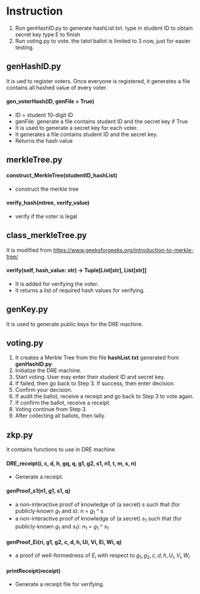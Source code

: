 # Instruction
1. Run genHashID.py to generate hashList.txt.
   type in student ID to obtain secret key
   type E to finish 
3. Run voting.py to vote.
   the tatol ballot is limited to 3 now, just for easier testing.

## genHashID.py
It is ued to register voters. Once everyone is registered, it generates a file contains all hashed value of every voter.
 #### gen_voterHash(ID, genFile = True)
 - ID = student 10-digit ID
 - genFile: generate a file contains student ID and the secret key if True
 - It is used to generate a secret key for each voter.
 - It generates a file contains student ID and the secret key.
 - Returns the hash value

## merkleTree.py
 #### construct_MerkleTree(studentID_hashList)
 - construct the merkle tree
 #### verify_hash(mtree, verify_value)
 - verify if the voter is legal

## class_merkleTree.py
It is modified from https://www.geeksforgeeks.org/introduction-to-merkle-tree/
 #### verify(self, hash_value: str) -> Tuple[List[str], List[str]]
 - It is added for verifying the voter.
 - It returns a list of required hash values for verifying. 

## genKey.py
It is used to generate public keys for the DRE machine. 

## voting.py
1. It creates a Merkle Tree from the file **hashList.txt** generated from **genHashID.py**.
2. Initialize the DRE machine.
3. Start voting. User may enter their student ID and secret key.
4. If failed, then go back to Step 3. If success, then enter decision.
5. Confirm your decision.
6. If audit the ballot, receive a receipt and go back to Step 3 to vote again.
7. If confirm the ballot, receive a receipt.
8. Voting continue from Step 3.
9. After collecting all ballots, then tally. 

## zkp.py
It contains functions to use in DRE machine.
 #### DRE_receipt(i, c, d, h, gq, q, g1, g2, s1, n1, t, m, s, n)
 - Generate a receipt. 
 #### genProof_s1(n1, g1, s1, q)
 - a non-interactive proof of knowledge of (a secret) s such that (for publicly-known $g_1$ and s): n = $g_1$ ^ s
 - a non-interactive proof of knowledge of (a secret) $s_1$ such that (for publicly-known $g_1$ and $s_1$): $n_1$ = $g_1$ ^ $s_1$
 #### genProof_Ei(ri, g1, g2, c, d, h, Ui, Vi, Ei, Wi, q)
 - a proof of well-formedness of $E_i$ with respect to $g_1, g_2, c, d, h, U_i, V_i, W_i$
 #### printReceipt(receipt)
 - Generate a receipt file for verifying. 
